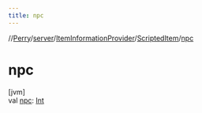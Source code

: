 ```yaml
---
title: npc
---
```

//[Perry](../../../../index.html)/[server](../../index.html)/[ItemInformationProvider](../index.html)/[ScriptedItem](index.html)/[npc](npc.html)



# npc



[jvm]\
val [npc](npc.html): [Int](https://kotlinlang.org/api/latest/jvm/stdlib/kotlin/-int/index.html)




